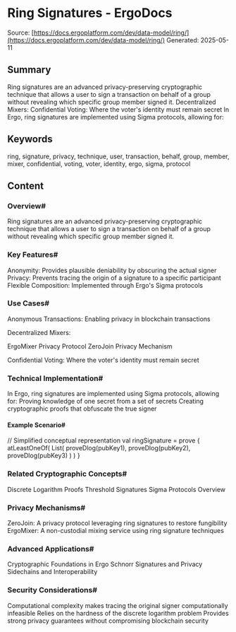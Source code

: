 # Ring Signatures - ErgoDocs
Source: [https://docs.ergoplatform.com/dev/data-model/ring/](https://docs.ergoplatform.com/dev/data-model/ring/)
Generated: 2025-05-11

## Summary
Ring signatures are an advanced privacy-preserving cryptographic technique that allows a user to sign a transaction on behalf of a group without revealing which specific group member signed it. Decentralized Mixers: Confidential Voting: Where the voter's identity must remain secret In Ergo, ring signatures are implemented using Sigma protocols, allowing for:

## Keywords
ring, signature, privacy, technique, user, transaction, behalf, group, member, mixer, confidential, voting, voter, identity, ergo, sigma, protocol

## Content
### Overview#
Ring signatures are an advanced privacy-preserving cryptographic technique that allows a user to sign a transaction on behalf of a group without revealing which specific group member signed it.

### Key Features#
Anonymity: Provides plausible deniability by obscuring the actual signer
Privacy: Prevents tracing the origin of a signature to a specific participant
Flexible Composition: Implemented through Ergo's Sigma protocols

### Use Cases#
Anonymous Transactions: Enabling privacy in blockchain transactions

Decentralized Mixers: 

ErgoMixer Privacy Protocol
ZeroJoin Privacy Mechanism



Confidential Voting: Where the voter's identity must remain secret

### Technical Implementation#
In Ergo, ring signatures are implemented using Sigma protocols, allowing for:
Proving knowledge of one secret from a set of secrets
Creating cryptographic proofs that obfuscate the true signer

#### Example Scenario#
// Simplified conceptual representation
val ringSignature = prove {
  atLeastOneOf(
    List(
      proveDlog(pubKey1),
      proveDlog(pubKey2),
      proveDlog(pubKey3)
    )
  )
}

### Related Cryptographic Concepts#
Discrete Logarithm Proofs
Threshold Signatures
Sigma Protocols Overview

### Privacy Mechanisms#
ZeroJoin: A privacy protocol leveraging ring signatures to restore fungibility
ErgoMixer: A non-custodial mixing service using ring signature techniques

### Advanced Applications#
Cryptographic Foundations in Ergo
Schnorr Signatures and Privacy
Sidechains and Interoperability

### Security Considerations#
Computational complexity makes tracing the original signer computationally infeasible
Relies on the hardness of the discrete logarithm problem
Provides strong privacy guarantees without compromising blockchain security
